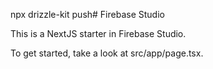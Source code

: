 npx drizzle-kit push# Firebase Studio

This is a NextJS starter in Firebase Studio.

To get started, take a look at src/app/page.tsx.
